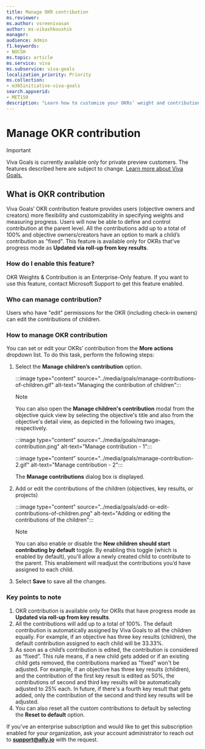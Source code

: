 ```yaml
---
title: Manage OKR contribution
ms.reviewer: 
ms.author: vsreenivasan
author: ms-vikashkoushik
manager: 
audience: Admin
f1.keywords:
- NOCSH
ms.topic: article
ms.service: viva
ms.subservice: viva-goals
localization_priority: Priority
ms.collection:  
- m365initiative-viva-goals  
search.appverid:
- MET150
description: "Learn how to customize your OKRs’ weight and contribution to fine tune your OKR scores."
---
```


# Manage OKR contribution

> [!IMPORTANT]
> Viva Goals is currently available only for private preview customers. The features described here are subject to change. [Learn more about Viva Goals.](https://go.microsoft.com/fwlink/?linkid=2189933)

## What is OKR contribution

Viva Goals’ OKR contribution feature provides users (objective owners and creators) more flexibility and customizability in specifying weights and measuring progress. Users will now be able to define and control contribution at the parent level. All the contributions add up to a total of 100% and objective owners/creators have an option to mark a child’s contribution as "fixed". This feature is available only for OKRs that've progress mode as **Updated via roll-up from key results**.

### How do I enable this feature?

OKR Weights & Contribution is an Enterprise-Only feature. If you want to use this feature, contact Microsoft Support to get this feature enabled.

### Who can manage contribution?

Users who have "edit" permissions for the OKR (including check-in owners) can edit the contributions of children.

### How to manage OKR contribution

You can set or edit your OKRs’ contribution from the **More actions** dropdown list. To do this task, perform the following steps:

1. Select the **Manage children’s contribution** option.

   :::image type="content" source="../media/goals/manage-contributions-of-children.gif" alt-text="Managing the contribution of children":::

   > [!NOTE]
   > You can also open the **Manage children's contribution** modal from the objective quick view by selecting the objective's title and also from the objective's detail view, as depicted in the following two images, respectively.
   > 
   > :::image type="content" source="../media/goals/manage-contribution.png" alt-text="Manage contribution - 1":::
   > 
   > :::image type="content" source="../media/goals/manage-contribution-2.gif" alt-text="Manage contribution - 2":::

   The **Manage contributions** dialog box is displayed.

2. Add or edit the contributions of the children (objectives, key results, or projects)

   :::image type="content" source="../media/goals/add-or-edit-contributions-of-children.png" alt-text="Adding or editing the contributions of the children":::

   > [!NOTE]
   > You can also enable or disable the **New children should start contributing by default** toggle. By enabling this toggle (which is enabled by default), you'll allow a newly created child to contribute to the parent. This enablement will readjust the contributions you’d have assigned to each child.

3. Select **Save** to save all the changes.

### Key points to note

1. OKR contribution is available only for OKRs that have progress mode as **Updated via roll-up from key results**.
1. All the contributions will add up to a total of 100%. The default contribution is automatically assigned by Viva Goals to all the children equally. For example, if an objective has three key results (children), the default contribution assigned to each child will be 33.33%.
1. As soon as a child’s contribution is edited, the contribution is considered as “fixed”. This rule means, if a new child gets added or if an existing child gets removed, the contributions marked as "fixed" won't be adjusted. For example, if an objective has three key results (children), and the contribution of the first key result is edited as 50%, the contributions of second and third key results will be automatically adjusted to 25% each. In future, if there's a fourth key result that gets added, only the contribution of the second and third key results will be adjusted.
1. You can also reset all the custom contributions to default by selecting the **Reset to default** option.

If you've an enterprise subscription and would like to get this subscription enabled for your organization, ask your account administrator to reach out to **support@ally.io** with the request.
